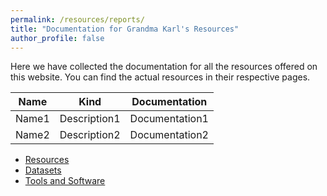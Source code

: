 ```yaml
---
permalink: /resources/reports/
title: "Documentation for Grandma Karl's Resources"
author_profile: false
---
```


Here we have collected the documentation for all the resources offered on this website. You can find the actual resources in their respective pages.

|Name|Kind|Documentation|
|-|-|-|
|Name1|Description1|Documentation1|
|Name2|Description2|Documentation2|

- [Resources](../)
- [Datasets](./datasets/)
- [Tools and Software](./tools/)